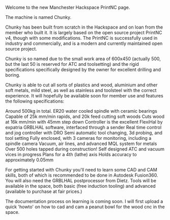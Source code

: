 Welcome to the new Manchester Hackspace PrintNC page.

The machine is named Chunky.

Chunky has been built from scratch in the Hackspace and on loan from the member who built it. It is largely based on the open source project PrintNC v4, though with some modifications. The PrintNC is successfully used in industry and commercially, and is a modern and currently maintained open source project.

Chunky is so named due to the small work area of 600x450 (actually 500, but the last 50 is reserved for ATC and toolsetting) and the rigid specifications specifically designed by the owner for excellent drilling and boring. 

Chunky is able to cut all sorts of plastics and wood, aluminium and other soft metals, mild steel, as well as stainless and toolsteel with the correct experience. It will hopefully be available soon for member use and features the following specifications:

Around 500kg in total. 
ER20 water cooled spindle with ceramic bearings
Capable of 25k mm/min rapids, and 20k feed cutting soft woods
Cuts wood at 16k mm/min with 45mm step down 
Controller is the excellent FlexiHal by expatria 
GRBLHAL software, interfaced through a sender
Real time control and jog controller with DRO
Semi automatic tool changing, 3d probing, and tool setting 
Fully enclosed, with 3 cameras for monitoring, including a spindle camera
Vacuum, air lines, and advanced MQL system for metals
Over 500 holes tapped during construction!
Self designed ATC and vacuum vices in progress
Plans for a 4th (lathe) axis
Holds accuracy to approximately 0.05mm

For getting started with Chunky you'll need to learn some CAD and CAM skills, both of which is recommended to be done in Autodesk Fusion360. You will also need the GRBLHAL postprocessor from Dietz. Tools will be available in the space, both basic (free induction tooling) and advanced (available to purchase at fair prices.)

The documentation process on learning is coming soon. I will first upload a quick 'howto' on how to cad and cam a peanut bowl for the wood cnc in the space.
